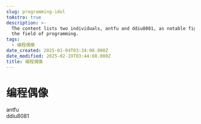 ```yaml
---
slug: programming-idol
toAstro: true
description: >-
  The content lists two individuals, antfu and ddiu8081, as notable figures in
  the field of programming.
tags:
  - 编程偶像
date_created: 2025-01-04T03:34:08.000Z
date_modified: 2025-02-19T03:44:08.000Z
title: 编程偶像
---
```


# 编程偶像

antfu  
ddiu8081
